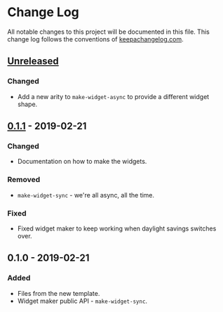 # Change Log
All notable changes to this project will be documented in this file. This change log follows the conventions of [keepachangelog.com](http://keepachangelog.com/).

## [Unreleased]
### Changed
- Add a new arity to `make-widget-async` to provide a different widget shape.

## [0.1.1] - 2019-02-21
### Changed
- Documentation on how to make the widgets.

### Removed
- `make-widget-sync` - we're all async, all the time.

### Fixed
- Fixed widget maker to keep working when daylight savings switches over.

## 0.1.0 - 2019-02-21
### Added
- Files from the new template.
- Widget maker public API - `make-widget-sync`.

[Unreleased]: https://github.com/your-name/twenty48/compare/0.1.1...HEAD
[0.1.1]: https://github.com/your-name/twenty48/compare/0.1.0...0.1.1
